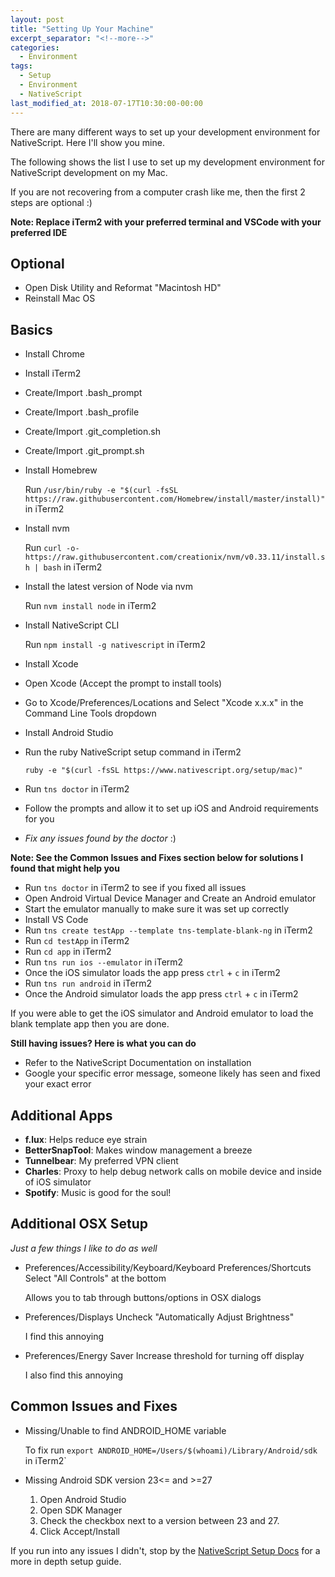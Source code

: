 ```yaml
---
layout: post
title: "Setting Up Your Machine"
excerpt_separator: "<!--more-->"
categories:
  - Environment
tags:
  - Setup
  - Environment 
  - NativeScript 
last_modified_at: 2018-07-17T10:30:00-00:00
---
```


There are many different ways to set up your development environment for NativeScript. Here I'll show you mine.
<!--more-->

The following shows the list I use to set up my development environment for NativeScript development on my Mac.

If you are not recovering from a computer crash like me, then the first 2 steps are optional :)

**Note: Replace iTerm2 with your preferred terminal and VSCode with your preferred IDE**

## Optional
* Open Disk Utility and Reformat "Macintosh HD"
* Reinstall Mac OS


## Basics
* Install Chrome
* Install iTerm2
* Create/Import .bash_prompt
* Create/Import .bash_profile
* Create/Import .git_completion.sh
* Create/Import .git_prompt.sh
* Install Homebrew

    Run `/usr/bin/ruby -e "$(curl -fsSL https://raw.githubusercontent.com/Homebrew/install/master/install)"` in iTerm2
* Install nvm

    Run `curl -o- https://raw.githubusercontent.com/creationix/nvm/v0.33.11/install.sh | bash` in iTerm2
* Install the latest version of Node via nvm

    Run `nvm install node` in iTerm2
* Install NativeScript CLI

    Run `npm install -g nativescript` in iTerm2
* Install Xcode
* Open Xcode (Accept the prompt to install tools)
* Go to Xcode/Preferences/Locations and Select "Xcode x.x.x" in the Command Line Tools dropdown
* Install Android Studio
* Run the ruby NativeScript setup command in iTerm2

    `ruby -e "$(curl -fsSL https://www.nativescript.org/setup/mac)"`
* Run `tns doctor` in iTerm2
* Follow the prompts and allow it to set up iOS and Android requirements for you
* _Fix any issues found by the doctor_ :) 

**Note: See the Common Issues and Fixes section below for solutions I found that might help you**

* Run `tns doctor` in iTerm2 to see if you fixed all issues
* Open Android Virtual Device Manager and Create an Android emulator
* Start the emulator manually to make sure it was set up correctly
* Install VS Code
* Run `tns create testApp --template tns-template-blank-ng` in iTerm2
* Run `cd testApp` in iTerm2
* Run `cd app` in iTerm2
* Run `tns run ios --emulator` in iTerm2
* Once the iOS simulator loads the app press `ctrl` + `c` in iTerm2
* Run `tns run android` in iTerm2
* Once the Android simulator loads the app press `ctrl` + `c` in iTerm2


If you were able to get the iOS simulator and Android emulator to load the blank template app then you are done.

**Still having issues? Here is what you can do**

* Refer to the NativeScript Documentation on installation
* Google your specific error message, someone likely has seen and fixed your exact error



## Additional Apps
* **f.lux**: Helps reduce eye strain
* **BetterSnapTool**: Makes window management a breeze
* **Tunnelbear**: My preferred VPN client
* **Charles**: Proxy to help debug network calls on mobile device and inside of iOS simulator
* **Spotify**: Music is good for the soul!



## Additional OSX Setup

_Just a few things I like to do as well_

* Preferences/Accessibility/Keyboard/Keyboard Preferences/Shortcuts Select "All Controls" at the bottom

    Allows you to tab through buttons/options in OSX dialogs

* Preferences/Displays Uncheck "Automatically Adjust Brightness"

    I find this annoying

* Preferences/Energy Saver Increase threshold for turning off display

    I also find this annoying



## Common Issues and Fixes

* Missing/Unable to find ANDROID_HOME variable

     To fix run `export ANDROID_HOME=/Users/$(whoami)/Library/Android/sdk` in iTerm2`
    
* Missing Android SDK version 23<= and >=27

    1. Open Android Studio
    2. Open SDK Manager
    3. Check the checkbox next to a version between 23 and 27.
    4. Click Accept/Install




If you run into any issues I didn't, stop by the [NativeScript Setup Docs](http://docs.nativescript.org/start/quick-setup "NativeScript Setup Link") for a more in depth setup guide.